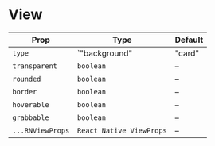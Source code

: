 # View

| Prop | Type | Default |
| --- | --- | --- |
| `type` | `"background" | "card" | "surface" | "mini-card"` | `"background"` |
| `transparent` | `boolean` | – |
| `rounded` | `boolean` | – |
| `border` | `boolean` | – |
| `hoverable` | `boolean` | – |
| `grabbable` | `boolean` | – |
| `...RNViewProps` | `React Native ViewProps` | – |

